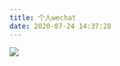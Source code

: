 ```yaml
---
title: 个人wechat
date: 2020-07-24 14:37:28
---
```

![](https://tva1.sinaimg.cn/large/007S8ZIlgy1gh2245vvoij30hk0mugp5.jpg)